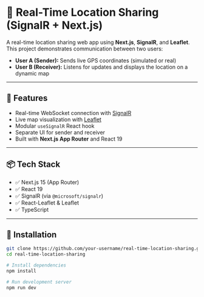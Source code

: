 # 📍 Real-Time Location Sharing (SignalR + Next.js)

A real-time location sharing web app using **Next.js**, **SignalR**, and **Leaflet**. This project demonstrates communication between two users:

- **User A (Sender):** Sends live GPS coordinates (simulated or real)
- **User B (Receiver):** Listens for updates and displays the location on a dynamic map

---

## 🚀 Features

- Real-time WebSocket connection with [SignalR](https://learn.microsoft.com/en-us/aspnet/core/signalr/introduction)
- Live map visualization with [Leaflet](https://leafletjs.com/)
- Modular `useSignalR` React hook
- Separate UI for sender and receiver
- Built with **Next.js App Router** and React 19

---

## 📦 Tech Stack

- ✅ Next.js 15 (App Router)
- ✅ React 19
- ✅ SignalR (via `@microsoft/signalr`)
- ✅ React-Leaflet & Leaflet
- ✅ TypeScript

---

## 🔧 Installation

```bash
git clone https://github.com/your-username/real-time-location-sharing.git
cd real-time-location-sharing

# Install dependencies
npm install

# Run development server
npm run dev

